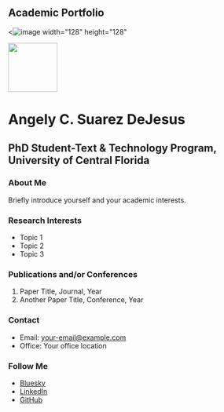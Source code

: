 Academic Portfolio
---

<![image](https://github.com/user-attachments/assets/cba8e47c-cd75-41f8-9a31-e9ca07172ad8) width="128" height="128"

<img src="(https://github.com/user-attachments/assets/cba8e47c-cd75-41f8-9a31-e9ca07172ad8)" width="100" height="100"/>




# Angely C. Suarez DeJesus
## PhD Student-Text & Technology Program, University of Central Florida

### About Me
Briefly introduce yourself and your academic interests.

### Research Interests
- Topic 1
- Topic 2
- Topic 3

### Publications and/or Conferences

1. Paper Title, Journal, Year
2. Another Paper Title, Conference, Year

### Contact

- Email: your-email@example.com
- Office: Your office location

### Follow Me

- [Bluesky](https://bsky.app/your_bluesky_handle)
- [LinkedIn](https://linkedin.com/in/your_linkedin_profile)
- [GitHub](https://github.com/your_github_username)
